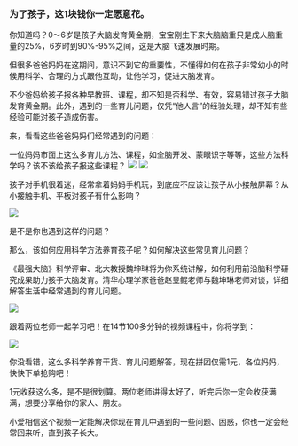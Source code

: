 

### 为了孩子，这1块钱你一定愿意花。

 
你知道吗？0～6岁是孩子大脑发育黄金期，宝宝刚生下来大脑脑重只是成人脑重量的25%，6岁时到90%-95%之间，这是大脑飞速发展时期。

但很多爸爸妈妈在这期间，意识不到它的重要性，不懂得如何在孩子非常幼小的时候用科学、合理的方式跟他互动，让他学习，促进大脑发育。

不少爸妈给孩子报各种早教班、课程，却不知是否科学、有效，容易错过孩子大脑发育黄金期。此外，遇到的一些育儿问题，仅凭“他人言”的经验处理，却不知有些经验可能对孩子造成伤害。

来，看看这些爸爸妈妈们经常遇到的问题：

一位妈妈市面上这么多育儿方法、课程，如全脑开发、蒙眼识字等等，这些方法科学吗？该不该给孩子报这些课程？
![](https://pics.ibrainbaby.cn/2019-03-08-%E5%B1%8F%E5%B9%95%E5%BF%AB%E7%85%A7%202019-03-08%20%E4%B8%8A%E5%8D%8810.52.39.jpg)
![](https://pics.ibrainbaby.cn/2019-03-08-%E5%B1%8F%E5%B9%95%E5%BF%AB%E7%85%A7%202019-03-08%20%E4%B8%8A%E5%8D%8810.52.58.jpg)



孩子对手机很着迷，经常拿着妈妈手机玩，到底应不应该让孩子从小接触屏幕？从小接触手机、平板对孩子有什么影响？

![](https://pics.ibrainbaby.cn/2019-03-08-%E7%BB%99%E6%B0%B8%E8%B4%A4.gif)


 是不是你也遇到这样的问题？

 那么，该如何应用科学方法养育孩子呢？如何解决这些常见育儿问题？
 
 《最强大脑》科学评审、北大教授魏坤琳将为你系统讲解，如何利用前沿脑科学研究成果助力孩子大脑发育。清华心理学家爸爸赵昱鲲老师与魏坤琳老师对谈，详细解答生活中经常遇到的育儿问题。
 
 ![](https://pics.ibrainbaby.cn/2019-03-08-%E6%9C%AA%E5%91%BD%E5%90%8D.001.png)
 
 
 跟着两位老师一起学习吧！在14节100多分钟的视频课程中，你将学到：
 
![](https://pics.ibrainbaby.cn/2019-03-07-%E9%AD%8F-%E6%96%B0%E4%B9%A6-%E9%95%BF%E5%9B%BE-01-1-.png)

 你没看错，这么多科学养育干货、育儿问题解答，现在拼团仅需1元，各位妈妈，快快下单抢购吧！

 1元收获这么多，是不是很划算。两位老师讲得太好了，听完后你一定会收获满满，想要分享给你的家人、朋友。
 
 小爱相信这个视频一定能解决你现在育儿中遇到的一些问题、困惑，你也一定会经常回来听，直到孩子长大。






